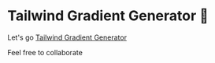 # Tailwind Gradient Generator 🎉
Let's go [Tailwind Gradient Generator](https://tailwind-gradient-generator.netlify.app/)

Feel free to collaborate
